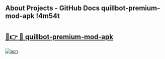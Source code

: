 ## About Projects - GitHub Docs quillbot-premium-mod-apk !4m54t

# <h2><a href="https://andorid.site?title=quillbot-premium-mod-apk&ref=19M">🔗👉 🔴 quillbot-premium-mod-apk</a></h2>

[![acn](https://github.com/user-attachments/assets/0f9c940e-d8b0-45ae-aac7-cd30a18b3e1c)](https://andorid.site?title=quillbot-premium-mod-apk&ref=19M)
